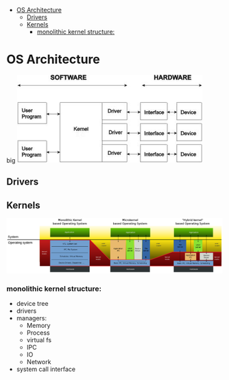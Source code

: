 - [OS Architecture](#os-architecture)
	- [Drivers](#drivers)
	- [Kernels](#kernels)
		- [monolithic kernel structure:](#monolithic-kernel-structure)

# OS Architecture
big
![](./operating_system_principles.jpg)



## Drivers


##

## Kernels
![](./kernels_types.svg.png)


### monolithic kernel structure:
- device tree
- drivers
- managers:
	- Memory
	- Process
	- virtual fs
	- IPC
	- IO
	- Network
- system call interface
